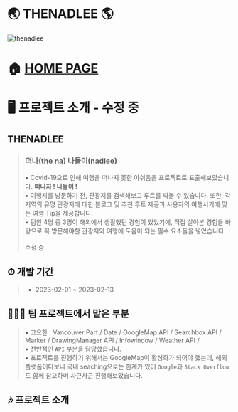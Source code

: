 # 🌏 THENADLEE 🌎
![thenadlee](https://github.com/hanyoko/THENADLEE/assets/119985173/4d35bc0f-f672-4c95-8a3d-ffd26bd1b0a7)

# 🏠 [HOME PAGE](https://team-project-thenadlee.vercel.app)

# 🖥️ 프로젝트 소개 - 수정 중
## THENADLEE
> ###  떠나(the na) 나들이(nadlee)
> ▪ Covid-19으로 인해 여행을 떠나지 못한 아쉬움을 프로젝트로 표출해보았습니다. **떠나자 ! 나들이 !** <br/>
> ▪ 여행지를 방문하기 전, 관광지를 검색해보고 루트를 짜볼 수 있습니다. 또한, 각 지역의 유명 관광지에 대한 블로그 및 추천 루트 제공과 사용자의 여행시기에 맞는 여행 Tip을 제공합니다. <br/>
> ▪ 팀원 4명 중 3명이 해외에서 생활했던 경험이 있었기에, 직접 살아본 경험을 바탕으로 꼭 방문해야할 관광지와 여행에 도움이 되는 필수 요소들을 넣었습니다. <br/>
> <br/>
> 수정 중 

## ⏱ 개발 기간
> - 2023-02-01 ~ 2023-02-13

## 👨‍👧‍👧 팀 프로젝트에서 맡은 부분
> ▪ 고요한 : Vancouver Part / Date / GoogleMap API / Searchbox API / Marker / DrawingManager API / Infowindow / Weather API / <br/>
> ▪ 전반적인 `API` 부분을 담당했습니다. <br/>
> ▪ 프로젝트를 진행하기 위해서는 GoogleMap이 활성화가 되어야 했는데, 해외 플랫폼이다보니 국내 seaching으로는 한계가 있어 `Google`과 `Stack Overflow`도 함께 참고하며 차근차근 진행해보았습니다.
## 🎶 프로젝트 소개
<br/>
<br/>
